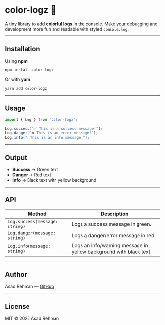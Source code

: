 # color-logz 🎨

A tiny library to add **colorful logs** in the console. Make your debugging and development more fun and readable with styled `console.log`.

---

## Installation

Using **npm**:

```bash
npm install color-logz
```

Or with **yarn**:

```bash
yarn add color-logz
```

---

## Usage

```javascript
import { Log } from "color-logz";

Log.success("✅ This is a success message!");
Log.danger("❌ This is an error message!");
Log.info("ℹ️ This is an info message!");
```

---

## Output

- **Success** → Green text  
- **Danger** → Red text  
- **Info** → Black text with yellow background  

---

## API

| Method | Description |
|--------|-------------|
| `Log.success(message: string)` | Logs a success message in green. |
| `Log.danger(message: string)` | Logs a danger/error message in red. |
| `Log.info(message: string)` | Logs an info/warning message in yellow background with black text. |

---

## Author

Asad Rehman — [GitHub](https://github.com/asadrehman1)  

---

## License

MIT © 2025 Asad Rehman
